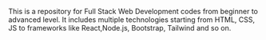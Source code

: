 This is a repository for Full Stack Web Development codes from beginner to advanced level.
It includes multiple technologies starting from HTML, CSS, JS to frameworks like React,Node.js, Bootstrap, Tailwind and so on. 
